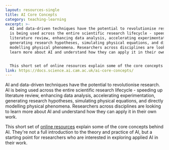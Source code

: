 ```yaml
---
layout: resources-single
title: AI Core Concepts
category: teaching-learning
excerpt: >-
  AI and data-driven techniques have the potential to revolutionise research. AI
  is being used across the entire scientific research lifecycle - speeding up
  literature review, enhancing data analysis, accelerating experimentation,
  generating research hypotheses, simulating physical equations, and directly
  modelling physical phenomena. Researchers across disciplines are looking to
  learn more about AI and understand how they can apply it in their own work.


  This short set of online resources explain some of the core concepts behind AI. They're not a full introduction to the theory and practice of AI, but a starting point for researchers who are interested in exploring applied AI in their work.
link: https://docs.science.ai.cam.ac.uk/ai-core-concepts/
---
```

AI and data-driven techniques have the potential to revolutionise research. AI is being used across the entire scientific research lifecycle - speeding up literature review, enhancing data analysis, accelerating experimentation, generating research hypotheses, simulating physical equations, and directly modelling physical phenomena. Researchers across disciplines are looking to learn more about AI and understand how they can apply it in their own work.

This short set of [online resources](https://docs.science.ai.cam.ac.uk/ai-core-concepts/) explain some of the core concepts behind AI. They're not a full introduction to the theory and practice of AI, but a starting point for researchers who are interested in exploring applied AI in their work.
